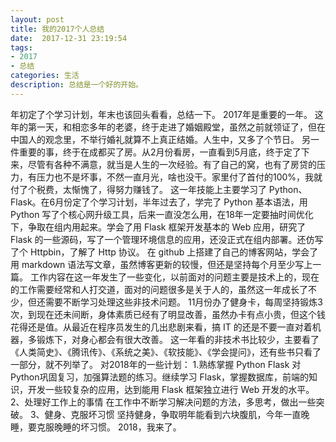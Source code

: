 ```yaml
---
layout: post
title: 我的2017个人总结
date:  2017-12-31 23:19:54
tags:
- 2017
- 总结
categories: 生活
description: 总结是一个好的开始。
---
```

年初定了个学习计划，年末也该回头看看，总结一下。
2017年是重要的一年。
这年的第一天，和相恋多年的老婆，终于走进了婚姻殿堂，虽然之前就领证了，但在中国人的观念里，不举行婚礼就算不上真正结婚。人生中，又多了个节日。
另一件重要的事，终于在成都买了房。从2月份看房，一直看到5月底，终于定了下来，尽管有各种不满意，就当是人生的一次经验。有了自己的窝，也有了房贷的压力，有压力也不是坏事，不然一直月光，啥也没干。家里付了首付的100%，我就付了个税费，太惭愧了，得努力赚钱了。
这一年技能上主要学习了 Python、Flask。在6月份定了个学习计划，半年过去了，学完了 Python 基本语法，用 Python 写了个核心网升级工具，后来一直没怎么用，在18年一定要抽时间优化下，争取在组内用起来。学会了用 Flask 框架开发基本的 Web 应用，研究了 Flask 的一些源码，写了一个管理环境信息的应用，还没正式在组内部署。还仿写了个 Httpbin，了解了 Http 协议。
在 github 上搭建了自己的博客网站，学会了用 markdown 语法写文章，虽然博客更新的较慢，但还是坚持每个月至少写上一篇。
工作内容在这一年发生了一些变化，以前面对的问题主要是技术上的，现在的工作需要经常和人打交道，面对的问题很多是关于人的，虽然这一年成长了不少，但还需要不断学习处理这些非技术问题。
11月份办了健身卡，每周坚持锻炼3次，到现在还未间断，身体素质已经有了明显改善，虽然办卡有点小贵，但这个钱花得还是值。从最近在程序员发生的几出悲剧来看，搞 IT 的还是不要一直对着机器，多锻炼下，对身心都会有很大改善。
这一年看的非技术书比较少，主要看了《人类简史》、《腾讯传》、《系统之美》、《软技能》、《学会提问》，还有些书只看了一部分，就不列举了。
对2018年的一些计划：
1.熟练掌握 Python Flask
对Python巩固复习，加强算法题的练习。继续学习 Flask，掌握数据库，前端的知识，开发一些较复杂的应用，达到能用 Flask 框架独立进行 Web 开发的水平。
2、处理好工作上的事情
在工作中不断学习解决问题的方法，多思考，做出一些突破。
3、健身、克服坏习惯
坚持健身，争取明年能看到六块腹肌，今年一直晚睡，要克服晚睡的坏习惯。
2018，我来了。

 
 

